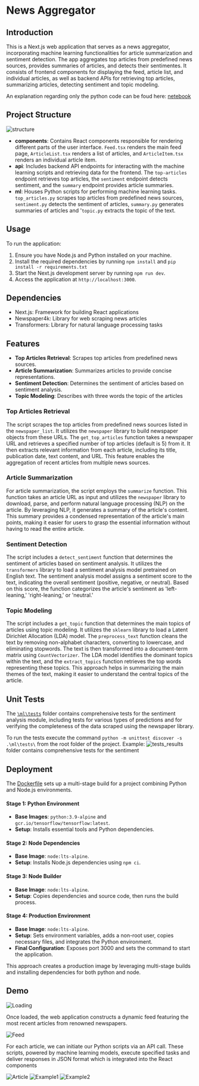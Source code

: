 # News Aggregator

## Introduction
This is a Next.js web application that serves as a news aggregator, incorporating machine learning functionalities for article summarization and sentiment detection. The app aggregates top articles from predefined news sources, provides summaries of articles, and detects their sentimentes. It consists of frontend components for displaying the feed, article list, and individual articles, as well as backend APIs for retrieving top articles, summarizing articles, detecting sentiment and topic modeling.

An explanation regarding only the python code can be foud here: [netebook](https://nbviewer.org/github/lucapdr1/news-aggregator/blob/main/ml/00news_aggregator.ipynb)

## Project Structure
![structure](public/img/structure.PNG)

- **components**: Contains React components responsible for rendering different parts of the user interface. `Feed.tsx` renders the main feed page, `ArticleList.tsx` renders a list of articles, and `ArticleItem.tsx` renders an individual article item.
- **api**: Includes backend API endpoints for interacting with the machine learning scripts and retrieving data for the frontend. The `top-articles` endpoint retrieves top articles, the `sentiment` endpoint detects sentiment, and the `summary` endpoint provides article summaries.
- **ml**: Houses Python scripts for performing machine learning tasks. `top_articles.py` scrapes top articles from predefined news sources, `sentiment.py` detects the sentiment of articles, `summary.py` generates summaries of articles and '`topic.py` extracts the topic of the text.

## Usage
To run the application:
1. Ensure you have Node.js and Python installed on your machine.
2. Install the required dependencies by running `npm install` and `pip install -r requirements.txt`
3. Start the Next.js development server by running `npm run dev`.
4. Access the application at `http://localhost:3000`.

## Dependencies
- Next.js: Framework for building React applications
- Newspaper4k: Library for web scraping news articles
- Transformers: Library for natural language processing tasks


## Features
- **Top Articles Retrieval**: Scrapes top articles from predefined news sources.
- **Article Summarization**: Summarizes articles to provide concise representations.
- **Sentiment Detection**: Determines the sentiment of articles based on sentiment analysis.
- **Topic Modeling**: Describes with three words the topic of the articles


### Top Articles Retrieval
The script scrapes the top articles from predefined news sources listed in the `newspaper_list`. It utilizes the `newspaper` library to build newspaper objects from these URLs. The `get_top_articles` function takes a newspaper URL and retrieves a specified number of top articles (default is 5) from it. It then extracts relevant information from each article, including its title, publication date, text content, and URL. This feature enables the aggregation of recent articles from multiple news sources.

### Article Summarization
For article summarization, the script employs the `summarize` function. This function takes an article URL as input and utilizes the `newspaper` library to download, parse, and perform natural language processing (NLP) on the article. By leveraging NLP, it generates a summary of the article's content. This summary provides a condensed representation of the article's main points, making it easier for users to grasp the essential information without having to read the entire article.

### Sentiment Detection
The script includes a `detect_sentiment` function that determines the sentiment of articles based on sentiment analysis. It utilizes the `transformers` library to load a sentiment analysis model pretrained on English text. The sentiment analysis model assigns a sentiment score to the text, indicating the overall sentiment (positive, negative, or neutral). Based on this score, the function categorizes the article's sentiment as 'left-leaning,' 'right-leaning,' or 'neutral.'

### Topic Modeling
The script includes a `get_topic` function that determines the main topics of articles using topic modeling. It utilizes the `sklearn` library to load a Latent Dirichlet Allocation (LDA) model. The `preprocess_text` function cleans the text by removing non-alphabet characters, converting to lowercase, and eliminating stopwords. The text is then transformed into a document-term matrix using `CountVectorizer`. The LDA model identifies the dominant topics within the text, and the `extract_topics` function retrieves the top words representing these topics. This approach helps in summarizing the main themes of the text, making it easier to understand the central topics of the article.

## Unit Tests

The [`\ml\tests`](https://github.com/lucapdr1/news-aggregator/tree/main/ml/tests) folder contains comprehensive tests for the sentiment analysis module, including tests for various types of predictions and for verifying the completeness of the data scraped using the newspaper library.

To run the tests execute the command `python -m unittest discover -s .\ml\tests\` from the root folder of the project. Example:
![tests_results](public/img/tests.PNG) folder contains comprehensive tests for the sentiment

## Deployment

The [Dockerfile](https://github.com/lucapdr1/news-aggregator/blob/main/Dockerfile) sets up a multi-stage build for a project combining Python and Node.js environments.

#### Stage 1: Python Environment
- **Base Images**: `python:3.9-alpine` and `gcr.io/tensorflow/tensorflow:latest`.
- **Setup**: Installs essential tools and Python dependencies.

#### Stage 2: Node Dependencies
- **Base Image**: `node:lts-alpine`.
- **Setup**: Installs Node.js dependencies using `npm ci`.

#### Stage 3: Node Builder
- **Base Image**: `node:lts-alpine`.
- **Setup**: Copies dependencies and source code, then runs the build process.

#### Stage 4: Production Environment
- **Base Image**: `node:lts-alpine`.
- **Setup**: Sets environment variables, adds a non-root user, copies necessary files, and integrates the Python environment.
- **Final Configuration**: Exposes port 3000 and sets the command to start the application.

This approach creates a production image by leveraging multi-stage builds and installing dependencies for both python and node.


## Demo
![Loading](public/img/loading.PNG)

Once loaded, the web application constructs a dynamic feed featuring the most recent articles from renowned newspapers.

![Feed](public/img/feed.PNG)

For each article, we can initiate our Python scripts via an API call. These scripts, powered by machine learning models, execute specified tasks and deliver responses in JSON format which is integrated into the React components

![Article](public/img/article.PNG)
![Example1](public/img/example1.PNG)
![Example2](public/img/example2.PNG)
